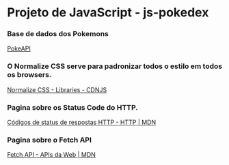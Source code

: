 # Projeto de JavaScript - js-pokedex

### Base de dados dos Pokemons
[PokeAPI](https://pokeapi.co/)

### O Normalize CSS serve para padronizar todos o estilo em todos os browsers.
[Normalize CSS - Libraries - CDNJS](https://cdnjs.com/libraries/normalize)

### Pagina sobre os Status Code do HTTP.
[Códigos de status de respostas HTTP - HTTP | MDN](https://developer.mozilla.org/pt-BR/docs/Web/HTTP/Status)

### Pagina sobre o Fetch API
[Fetch API - APIs da Web | MDN](https://developer.mozilla.org/pt-BR/docs/Web/API/Fetch_API)